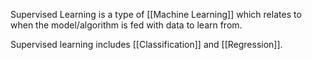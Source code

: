 Supervised Learning is a type of [[Machine Learning]] which relates to when the model/algorithm is fed with data to learn from.

Supervised learning includes [[Classification]] and [[Regression]].